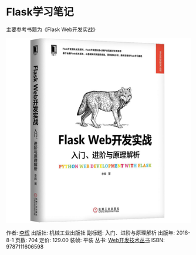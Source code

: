 # Flask学习笔记

主要参考书籍为《Flask Web开发实战》

[![Flask Web开发实战](README.assets/s29854007.jpg)](https://img1.doubanio.com/view/subject/l/public/s29854007.jpg)

作者: [李辉](https://book.douban.com/search/%E6%9D%8E%E8%BE%89) 
出版社: 机械工业出版社
副标题: 入门、进阶与原理解析
出版年: 2018-8-1
页数: 704
定价: 129.00
装帧: 平装
丛书: [Web开发技术丛书](https://book.douban.com/series/31205)
ISBN: 9787111606598